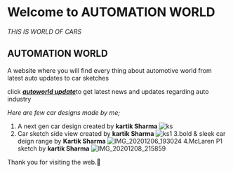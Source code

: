 # Welcome to AUTOMATION WORLD
_THIS IS WORLD OF CARS_
## AUTOMATION WORLD



A website where you will find every thing about automotive world from latest auto updates to car sketches 

click [_**autoworld update**_](https://www.cardekho.com/upcomingcars)to get latest news and updates regarding auto industry 

_Here are few car designs made by me;_ 

1. A next gen car design created by **kartik Sharma**
![ks](https://user-images.githubusercontent.com/75312921/101275945-cb176c80-37cf-11eb-8432-c056511e02db.jpg)
2. Car sketch side view created by **kartik Sharma**
![ks1](https://user-images.githubusercontent.com/75312921/101277416-69a8cb00-37da-11eb-86db-337608765217.jpg)
3.bold & sleek car deign range by **Kartik Sharma**
![IMG_20201206_193024](https://user-images.githubusercontent.com/75312921/101509677-061bca80-399f-11eb-9b40-5b6ce47523cf.jpg)
4.McLaren P1 sketch by **kartik Sharma**
![IMG_20201208_215859](https://user-images.githubusercontent.com/75312921/101511284-9dcde880-39a0-11eb-845f-1b44d0826899.jpg)



Thank you for visiting the web.🤗

